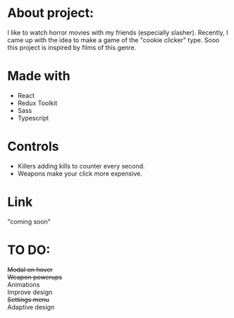 # About project:

I like to watch horror movies with my friends (especially slasher). Recently, I came up with the idea to make a game of the "cookie clicker" type. 
Sooo this project is inspired by films of this genre.

# Made with
* React
* Redux Toolkit
* Sass
* Typescript

# Controls
* Killers adding kills to counter every second.
* Weapons make your click more expensive.

# Link

"coming soon"

# TO DO:
~~Modal on hover~~\
~~Weapon powerups~~\
Animations\
Improve design\
~~Settings menu~~\
Adaptive design
